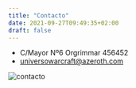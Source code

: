 ```yaml
---
title: "Contacto"
date: 2021-09-27T09:49:35+02:00
draft: false
---
```



* C/Mayor Nº6 Orgrimmar 456452
* universowarcraft@azeroth.com
  
![contacto](img/buzon.jpg)
